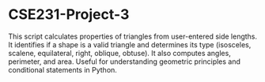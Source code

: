 # CSE231-Project-3
This script calculates properties of triangles from user-entered side lengths. It identifies if a shape is a valid triangle and determines its type (isosceles, scalene, equilateral, right, oblique, obtuse). It also computes angles, perimeter, and area. Useful for understanding geometric principles and conditional statements in Python.
